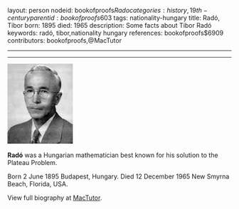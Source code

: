 layout: person
nodeid: bookofproofs$Rado
categories: history,19th-century
parentid: bookofproofs$603
tags: nationality-hungary
title: Radó, Tibor
born: 1895
died: 1965
description: Some facts about Tibor Radó
keywords: radó, tibor,nationality hungary
references: bookofproofs$6909
contributors: bookofproofs,@MacTutor

---


---

![Rado.jpg](https://github.com/bookofproofs/bookofproofs.github.io/blob/main/_sources/_assets/images/portraits/Rado.jpg?raw=true)

**Radó** was a Hungarian mathematician best known for his solution to the Plateau Problem.

Born 2 June 1895 Budapest, Hungary. Died 12 December 1965 New Smyrna Beach, Florida, USA.


View full biography at [MacTutor](https://mathshistory.st-andrews.ac.uk/Biographies/Rado/).
